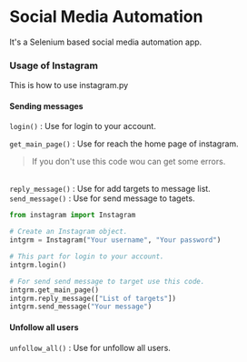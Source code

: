 # Social Media Automation
It's a Selenium based social media automation app.

### Usage of Instagram

This is how to use instagram.py

#### Sending messages

`login()` : Use for login to your account.

`get_main_page()` : Use for reach the home page of instagram. 
>If you don't use this code wou can get some errors.

\
`reply_message()` : Use for add targets to message list.\
`send_message()` : Use for send message to tagets.

```python
from instagram import Instagram

# Create an Instagram object.
intgrm = Instagram("Your username", "Your password")

# This part for login to your account.
intgrm.login() 

# For send send message to target use this code.
intgrm.get_main_page()
intgrm.reply_message(["List of targets"])
intgrm.send_message("Your message")
```

#### Unfollow all users

`unfollow_all()` : Use for  unfollow all users.


